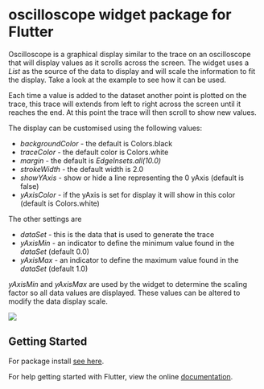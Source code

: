 # oscilloscope widget package for Flutter

Oscilloscope is a graphical display  similar to the trace on an oscilloscope that will display values as it scrolls across the screen. The widget uses a *List <double>* as the source of the data to display and will scale the information to fit the display. Take a look at the example to see how it can be used.

Each time a value is added to the dataset another point is plotted on the trace, this trace will extends from left to right across the screen until it reaches the end. At this point the trace will then scroll to show new values.

The display can be customised using the following values:

 - *backgroundColor*  - the default is Colors.black
 - *traceColor* - the default color is Colors.white
 - *margin* - the default is *EdgeInsets.all(10.0)*
 - *strokeWidth* - the default width is 2.0
 - *showYAxis* - show or hide  a line representing the 0 yAxis (default is false)
 - *yAxisColor* - if the yAxis is set for display it will show in this color (default is Colors.white) 

 The other settings are

 - *dataSet* - this is the data that is used to generate the trace
 - *yAxisMin* - an indicator to define the minimum value found in the *dataSet* (default 0.0)
 - *yAxisMax* - an indicator to define the maximum value found in the *dataSet* (default 1.0)

 *yAxisMin* and *yAxisMax* are used by the widget to determine the scaling factor so all data values are displayed. These values can be altered to modify the data display scale.


<img src="https://raw.githubusercontent.com/magnatronus/oscilloscope/master/scope.gif" />


## Getting Started

For package install [see here](https://pub.dartlang.org/packages/oscilloscope).

For help getting started with Flutter, view the online [documentation](https://flutter.io/).

